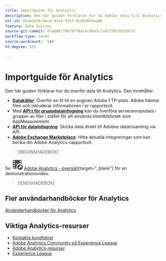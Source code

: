 ```yaml
---
title: Importguide för Analytics
description: Den här guiden förklarar hur du hämtar data till Analytics med hjälp av datakällor och API:er för datainfogning.
exl-id: 65a62639-bbc4-4114-932f-8c68d87eea8b
feature: Data Sources
source-git-commit: d7a6867796f97f8a14cd8a3cfad115923b329c7c
workflow-type: tm+mt
source-wordcount: '144'
ht-degree: 51%

---
```


# Importguide för Analytics



Den här guiden förklarar hur du överför data till Analytics. Den innehåller:

* **[Datakällor](data-sources/overview.md)**: Överför en fil till en angiven Adobe FTP-plats. Adobe hämtar filen och inkluderar informationen i er rapportsvit.
* Med **[API:t för gruppdatainfogning](/help/import/bulk-data-insertion-api/bulk-data-insert.md)** kan du överföra serveranropsdata i grupper av filer i stället för att använda klientbibliotek som AppMeasurement.
* **[API för datainfogning](c-data-insertion-api/c-data-insertion-api.md)**: Skicka data direkt till Adobes datainsamling via API.
* **[Adobe Exchange Marketplace](https://exchange.adobe.com/experiencecloud.analytics.html#product)**: Hitta aktuella integreringar som kan berika din Adobe Analytics-rapportsvit.


>[!BEGINSHADEBOX]

Se ![VideoCheckedOut](/help/assets/icons/VideoCheckedOut.svg) [Adobe Analytics - översikt](https://video.tv.adobe.com/v/27429?quality=12&learn=on){target="_blank"} för en demonstrationsvideo.

>[!ENDSHADEBOX]



## Fler användarhandböcker för Analytics

[Användarhandböcker för Analytics](https://experienceleague.adobe.com/docs/analytics.html)

## Viktiga Analytics-resurser

* [Kontakta kundtjänst](https://experienceleague.adobe.com/?support-solution=Analytics&amp;lang=sv#support)
* [Adobe Analytics Community på Experience League](https://experienceleaguecommunities.adobe.com/t5/adobe-analytics/ct-p/adobe-analytics-community)
* [Adobe Analytics-resurser](https://experienceleaguecommunities.adobe.com/t5/adobe-analytics-discussions/adobe-analytics-resources/m-p/276666)
* [Experience League](https://landing.adobe.com/experience-league/)
